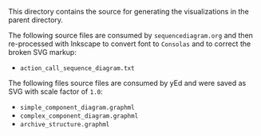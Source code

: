 This directory contains the source for generating the visualizations in the parent directory.

The following source files are consumed by `sequencediagram.org` and then re-processed with Inkscape to convert font to `Consolas` and to correct the broken SVG markup:
   - `action_call_sequence_diagram.txt`

The following files source files are consumed by yEd and were saved as SVG with scale factor of `1.0`:
   - `simple_component_diagram.graphml`
   - `complex_component_diagram.graphml`
   - `archive_structure.graphml`
